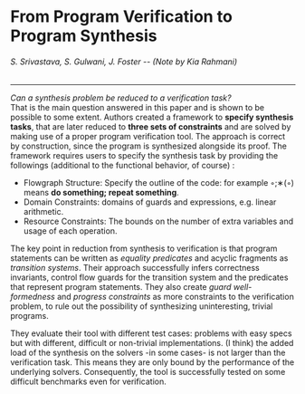 # From Program Verification to Program Synthesis
###### S. Srivastava, S. Gulwani, J. Foster -- (Note by Kia Rahmani)
---
*Can a synthesis problem be reduced to a verification task?*  
That is the main question answered in this paper and is shown to be possible to some extent.
Authors created a framework to **specify synthesis tasks**, that are later reduced to **three sets of constraints** and are solved by making use of a proper program verification tool. The approach is correct by construction, since the program is synthesized alongside its proof. 
The framework requires users to specify the synthesis task by providing the followings (additional to the functional behavior, of course) : 
- Flowgraph Structure: Specify the outline of the code: for example ◦;∗(◦) means **do something; repeat something**.
- Domain Constraints: domains of guards and expressions, e.g. linear arithmetic.
- Resource Constraints: The bounds on the number of extra variables and usage of each operation.

The key point in reduction from synthesis to verification is that program statements can be written as *equality predicates* and acyclic fragments as *transition systems*. Their approach successfully infers correctness invariants, control flow guards for the transition system and the predicates that represent program statements. They also create *guard well-formedness* and *progress constraints* as more constraints to the verification problem, to rule out the possibility of synthesizing uninteresting, trivial programs. 

They evaluate their tool with different test cases: problems with easy specs but with different, difficult or non-trivial implementations. (I think) the added load of the synthesis on the solvers -in some cases- is not larger than the verification task. This means they are only bound by the performance of the underlying solvers. Consequently, the tool is successfully tested on some difficult benchmarks even for verification. 






